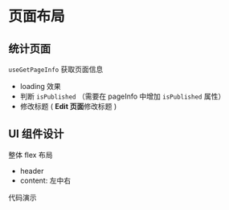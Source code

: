 # 页面布局

## 统计页面

`useGetPageInfo` 获取页面信息

- loading 效果
- 判断 `isPublished` （需要在 pageInfo 中增加 `isPublished` 属性）
- 修改标题 ( **Edit 页面**修改标题 )

## UI 组件设计

整体 flex 布局
- header
- content: 左中右

代码演示
